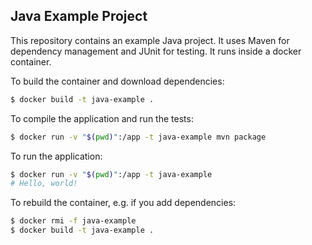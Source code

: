 ## Java Example Project

This repository contains an example Java project. It uses Maven for dependency
management and JUnit for testing. It runs inside a docker container.

To build the container and download dependencies:

```sh
$ docker build -t java-example .
```

To compile the application and run the tests:

```sh
$ docker run -v "$(pwd)":/app -t java-example mvn package
```

To run the application:

```sh
$ docker run -v "$(pwd)":/app -t java-example
# Hello, world!
```

To rebuild the container, e.g. if you add dependencies:

```sh
$ docker rmi -f java-example
$ docker build -t java-example .
```
